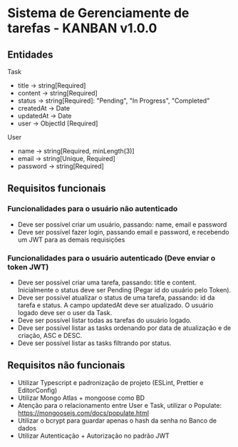 # Sistema de Gerenciamente de tarefas - KANBAN v1.0.0

## Entidades

Task

- title -> string[Required]
- content -> string[Required]
- status -> string[Required]: "Pending", "In Progress", "Completed"
- createdAt -> Date
- updatedAt -> Date
- user -> ObjectId [Required]

User

- name -> string[Required, minLength(3)]
- email -> string[Unique, Required]
- password -> string[Required]

## Requisitos funcionais

### Funcionalidades para o usuário não autenticado

- Deve ser possível criar um usuário, passando: name, email e password
- Deve ser possível fazer login, passando email e password, e recebendo um JWT para as demais requisições

### Funcionalidades para o usuário autenticado (Deve enviar o token JWT)

- Deve ser possível criar uma tarefa, passando: title e content. Inicialmente o status deve ser Pending (Pegar id do usuário pelo Token).
- Deve ser possível atualizar o status de uma tarefa, passando: id da tarefa e status. A campo updatedAt deve ser atualizado. O usuário logado deve ser o user da Task.
- Deve ser possível listar todas as tarefas do usuário logado.
- Deve ser possível listar as tasks ordenando por data de atualização e de criação, ASC e DESC.
- Deve ser possível listar as tasks filtrando por status.

## Requisitos não funcionais

- Utilizar Typescript e padronização de projeto (ESLint, Prettier e EditorConfig)
- Utilizar Mongo Atlas + mongoose como BD
- Atenção para o relacionamento entre User e Task, utilizar o Populate: https://mongoosejs.com/docs/populate.html
- Utilizar o bcrypt para guardar apenas o hash da senha no Banco de dados
- Utilizar Autenticação + Autorização no padrão JWT
